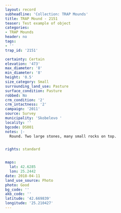 ```yaml
---
layout: record
subheadline: 'Collection: TRAP Mounds'
title: TRAP Mound - 2151
teaser: Test example of object
categories:
- TRAP Mounds
header: no
tags:
- ''
trap_id: '2151'

certainty: Certain
elevation: '473'
max_diameter: '8'
min_diameter: '8'
height: '0.5'
size_category: Small
surrounding_land_use: Pasture
surface_condition: Pasture
robbed: No
crm_condition: '2'
crm_intactness: '2'
campaign: '2011'
source: Survey
municipality: 'Skobelevo '
locality: ''
bgcode: DS001
notes: |-
  Round. Two large stones, many small rocks on top.


rights: standard


maps:
  lat: 42.6285
  lon: 25.2442
date: 2018-04-11
land_use_source: Photo
photo: Good
bg_code: ''
akb_code: ''
latitude: '42.669839'
longitude: '25.210427'
---
```

